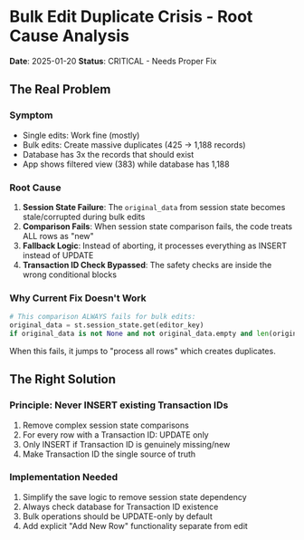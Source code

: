 # Bulk Edit Duplicate Crisis - Root Cause Analysis
**Date**: 2025-01-20
**Status**: CRITICAL - Needs Proper Fix

## The Real Problem

### Symptom
- Single edits: Work fine (mostly)
- Bulk edits: Create massive duplicates (425 → 1,188 records)
- Database has 3x the records that should exist
- App shows filtered view (383) while database has 1,188

### Root Cause
1. **Session State Failure**: The `original_data` from session state becomes stale/corrupted during bulk edits
2. **Comparison Fails**: When session state comparison fails, the code treats ALL rows as "new"
3. **Fallback Logic**: Instead of aborting, it processes everything as INSERT instead of UPDATE
4. **Transaction ID Check Bypassed**: The safety checks are inside the wrong conditional blocks

### Why Current Fix Doesn't Work
```python
# This comparison ALWAYS fails for bulk edits:
original_data = st.session_state.get(editor_key)
if original_data is not None and not original_data.empty and len(original_data) == len(edited_data):
```

When this fails, it jumps to "process all rows" which creates duplicates.

## The Right Solution

### Principle: Never INSERT existing Transaction IDs
1. Remove complex session state comparisons
2. For every row with a Transaction ID: UPDATE only
3. Only INSERT if Transaction ID is genuinely missing/new
4. Make Transaction ID the single source of truth

### Implementation Needed
1. Simplify the save logic to remove session state dependency
2. Always check database for Transaction ID existence
3. Bulk operations should be UPDATE-only by default
4. Add explicit "Add New Row" functionality separate from edit
